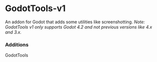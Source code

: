 # GodotTools-v1
An addon for Godot that adds some utilities like screenshotting.
_Note: GodotTools v1 only supports Godot 4.2 and not previous versions like 4.x and 3.x._

### Additions
  GodotTools
